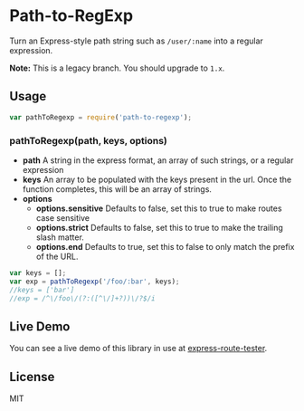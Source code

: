 # Path-to-RegExp

Turn an Express-style path string such as `/user/:name` into a regular expression.

**Note:** This is a legacy branch. You should upgrade to `1.x`.

## Usage

```javascript
var pathToRegexp = require('path-to-regexp');
```

### pathToRegexp(path, keys, options)

- **path** A string in the express format, an array of such strings, or a regular expression
- **keys** An array to be populated with the keys present in the url. Once the function completes, this will be an array
  of strings.
- **options**
  - **options.sensitive** Defaults to false, set this to true to make routes case sensitive
  - **options.strict** Defaults to false, set this to true to make the trailing slash matter.
  - **options.end** Defaults to true, set this to false to only match the prefix of the URL.

```javascript
var keys = [];
var exp = pathToRegexp('/foo/:bar', keys);
//keys = ['bar']
//exp = /^\/foo\/(?:([^\/]+?))\/?$/i
```

## Live Demo

You can see a live demo of this library in use at
[express-route-tester](http://forbeslindesay.github.com/express-route-tester/).

## License

MIT
